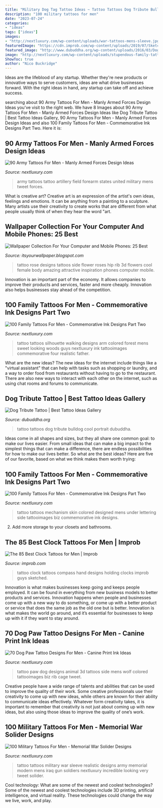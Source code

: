 ```yaml
---
title: "Military Dog Tag Tattoo Ideas ~ Tattoo Tattoos Dog Tribute Bulldog Cool Portrait Dubuddha"
description: "100 military tattoos for men"
date: "2023-07-24"
categories:
- "ideas"
tags: ["ideas"]
images:
- "http://nextluxury.com/wp-content/uploads/war-tattoos-mens-sleeve.jpg"
featuredImage: "https://cdn.improb.com/wp-content/uploads/2019/07/Sketched-Hand-Holding-a-Clock.jpg"
featured_image: "http://www.dubuddha.org/wp-content/uploads/2016/03/Dog-Tribute-Tattoo-510x510.jpg"
image: "http://nextluxury.com/wp-content/uploads/stupendous-family-tattoo-mens-torso.jpg"
ShowToc: true
author: "Nico Buckridge"
---
```



Ideas are the lifeblood of any startup. Whether they're new products or innovative ways to serve customers, ideas are what drive businesses forward. With the right ideas in hand, any startup can take off and achieve success.

	

		
searching about 90 Army Tattoos For Men - Manly Armed Forces Design Ideas you've visit to the right web. We have 8 Images about 90 Army Tattoos For Men - Manly Armed Forces Design Ideas like Dog Tribute Tattoo | Best Tattoo Ideas Gallery, 90 Army Tattoos For Men - Manly Armed Forces Design Ideas and also 100 Family Tattoos For Men - Commemorative Ink Designs Part Two. Here it is:
		
    
## 90 Army Tattoos For Men - Manly Armed Forces Design Ideas

<img loading=lazy src="http://nextluxury.com/wp-content/uploads/united-states-army-field-artillery-mens-forearm-tattoo.jpg" onerror="this.onerror=null;this.src='https://tse2.mm.bing.net/th?id=OIP.BsBQhR9RLWBHdtJpb0GisQHaHa&amp;pid=15.1';" alt="90 Army Tattoos For Men - Manly Armed Forces Design Ideas">

_Source: nextluxury.com_

>army tattoos tattoo artillery field forearm states united military mens tweet forces. 

	

What is creative art?
Creative art is an expression of the artist's own ideas, feelings and emotions. It can be anything from a painting to a sculpture. Many artists use their creativity to create works that are different from what people usually think of when they hear the word "art.

    
## Wallpaper Collection For Your Computer And Mobile Phones: 25 Best

<img loading=lazy src="https://2.bp.blogspot.com/-GxI-hkEHr7s/TzuKg_WIeNI/AAAAAAAACMM/NGYJ4r25X1I/s1600/Flowers-tattoos-Designs-And-Ideas-for-girls.jpg" onerror="this.onerror=null;this.src='https://tse3.mm.bing.net/th?id=OIP.AoUgfqMsDaITUbfaw5-cHAHaJf&amp;pid=15.1';" alt="Wallpaper Collection For Your Computer and Mobile Phones: 25 Best">

_Source: itsyourwallpaper.blogspot.com_

>tattoo rose designs tattoos side flower roses hip rib 3d flowers cool female body amazing attractive inspiration phones computer mobile. 

	

Innovation is an important part of the economy. It allows companies to improve their products and services, faster and more cheaply. Innovation also helps businesses stay ahead of the competition. 

    
## 100 Family Tattoos For Men - Commemorative Ink Designs Part Two

<img loading=lazy src="http://nextluxury.com/wp-content/uploads/mens-forearms-family-of-four-in-woods-tattoo.jpg" onerror="this.onerror=null;this.src='https://tse1.mm.bing.net/th?id=OIP.SpI1UdE1u-aUxg6qq6swNAHaHa&amp;pid=15.1';" alt="100 Family Tattoos For Men - Commemorative Ink Designs Part Two">

_Source: nextluxury.com_

>tattoo tattoos silhouette walking designs arm colored forest mens sweet looking woods guys nextluxury ink tattooimages commemorative four realistic father. 

	

What are the new ideas?
The new ideas for the internet include things like a "virtual assistant" that can help with tasks such as shopping or laundry, and a way to order food from restaurants without having to go to the restaurant. There are also new ways to interact with each other on the internet, such as using chat rooms and forums to communicate.

    
## Dog Tribute Tattoo | Best Tattoo Ideas Gallery

<img loading=lazy src="http://www.dubuddha.org/wp-content/uploads/2016/03/Dog-Tribute-Tattoo-510x510.jpg" onerror="this.onerror=null;this.src='https://tse2.mm.bing.net/th?id=OIP.xwCa4QrF8TaFLQRylNzlTQHaHa&amp;pid=15.1';" alt="Dog Tribute Tattoo | Best Tattoo Ideas Gallery">

_Source: dubuddha.org_

>tattoo tattoos dog tribute bulldog cool portrait dubuddha. 

	

Ideas come in all shapes and sizes, but they all share one common goal: to make our lives easier. From small ideas that can make a big impact to the simplest things that can make a difference, there are endless possibilities for how to make our lives better. So what are the best ideas? Here are five of our favorite, based on what we think makes them worth trying: 

    
## 100 Family Tattoos For Men - Commemorative Ink Designs Part Two

<img loading=lazy src="http://nextluxury.com/wp-content/uploads/stupendous-family-tattoo-mens-torso.jpg" onerror="this.onerror=null;this.src='https://tse2.mm.bing.net/th?id=OIP.-R0MjtSze2rXykv3Te4IJQHaJS&amp;pid=15.1';" alt="100 Family Tattoos For Men - Commemorative Ink Designs Part Two">

_Source: nextluxury.com_

>tattoo tattoos mechanism skin colored designed mens under lettering side tattooimages biz commemorative ink designs. 

	

2. Add more storage to your closets and bathrooms.

    
## The 85 Best Clock Tattoos For Men | Improb

<img loading=lazy src="https://cdn.improb.com/wp-content/uploads/2019/07/Sketched-Hand-Holding-a-Clock.jpg" onerror="this.onerror=null;this.src='https://tse3.mm.bing.net/th?id=OIP.JQzUjvnKtU9nAXq3JEXRbwHaKi&amp;pid=15.1';" alt="The 85 Best Clock Tattoos for Men | Improb">

_Source: improb.com_

>tattoo clock tattoos compass hand designs holding clocks improb guys sketched. 

	

Innovation is what makes businesses keep going and keeps people employed. It can be found in everything from new business models to better products and services. Innovation happens when people and businesses come up with a new way to do something, or come up with a better product or service that does the same job as the old one but is better. Innovation is what makes the world go around, and it’s essential for businesses to keep up with it if they want to stay around.

    
## 70 Dog Paw Tattoo Designs For Men - Canine Print Ink Ideas

<img loading=lazy src="http://nextluxury.com/wp-content/uploads/mens-rib-cage-side-3d-stone-dog-paw-print-tattoo-designs.jpg" onerror="this.onerror=null;this.src='https://tse4.mm.bing.net/th?id=OIP.gfYGF3jrf_K6DNqiZOCAtAHaHa&amp;pid=15.1';" alt="70 Dog Paw Tattoo Designs For Men - Canine Print Ink Ideas">

_Source: nextluxury.com_

>tattoo paw dog designs animal 3d tattoos side mens wolf colored tattooimages biz rib cage tweet. 

	

Creative people have a wide range of talents and abilities that can be used to improve the quality of their work. Some creative professionals use their creativity to come up with new ideas, while others are known for their ability to communicate ideas effectively. Whatever form creativity takes, it is important to remember that creativity is not just about coming up with new ideas, but also using those ideas to improve the quality of one’s work.

    
## 100 Military Tattoos For Men - Memorial War Solider Designs

<img loading=lazy src="http://nextluxury.com/wp-content/uploads/war-tattoos-mens-sleeve.jpg" onerror="this.onerror=null;this.src='https://tse1.mm.bing.net/th?id=OIP.iBWxKNTmfgl3ZnWWJAFv9QHaGr&amp;pid=15.1';" alt="100 Military Tattoos For Men - Memorial War Solider Designs">

_Source: nextluxury.com_

>tattoo tattoos military war sleeve realistic designs army memorial modern mens iraq gun soldiers nextluxury incredible looking very tweet solider. 

	

Cool technology: What are some of the newest and coolest technologies?
Some of the newest and coolest technologies include 3D printing, artificial intelligence, and virtual reality. These technologies could change the way we live, work, and play.

